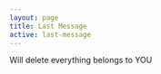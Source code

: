 ```yaml
---
layout: page
title: Last Message 
active: last-message
---
```

Will delete everything belongs to YOU        



<!--
eZ4U4I;XIPB-
sabafash_a
sabafash_a

-->